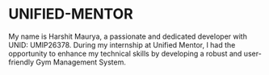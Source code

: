 # UNIFIED-MENTOR
My name is Harshit Maurya, a passionate and dedicated developer with UNID: UMIP26378. During my internship at Unified Mentor, I had the opportunity to enhance my technical skills by developing a robust and user-friendly Gym Management System.

